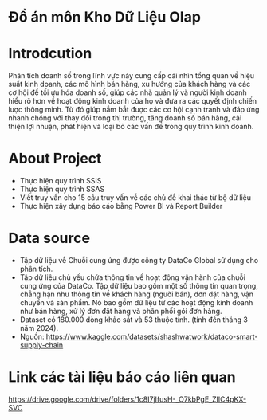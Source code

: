 # Đồ án môn Kho Dữ Liệu Olap
# Introdcution
Phân tích doanh số trong lĩnh vực này cung cấp cái nhìn tổng quan về hiệu suất kinh
doanh, các mô hình bán hàng, xu hướng của khách hàng và các cơ hội để tối ưu hóa
doanh số, giúp các nhà quản lý và người kinh doanh hiểu rõ hơn về hoạt động kinh doanh
của họ và đưa ra các quyết định chiến lược thông minh. Từ đó giúp nắm bắt được các cơ
hội cạnh tranh và đáp ứng nhanh chóng với thay đổi trong thị trường, tăng doanh số bán
hàng, cải thiện lợi nhuận, phát hiện và loại bỏ các vấn đề trong quy trình kinh doanh.

# About Project
- Thực hiện quy trình SSIS
- Thực hiện quy trình SSAS
- Viết truy vấn cho 15 câu truy vấn về các chủ đề khai thác từ bộ dữ liệu
- Thực hiện xây dựng báo cáo bằng Power BI và Report Builder

# Data source
- Tập dữ liệu về Chuỗi cung ứng được công ty DataCo Global sử dụng cho phân
tích.
- Tập dữ liệu chủ yếu chứa thông tin về hoạt động vận hành của chuỗi cung ứng của
DataCo. Tập dữ liệu bao gồm một số thông tin quan trọng, chẳng hạn như thông
tin về khách hàng (người bán), đơn đặt hàng, vận chuyển và sản phẩm. Nó bao
gồm dữ liệu từ các hoạt động kinh doanh như bán hàng, xử lý đơn đặt hàng và
phân phối gói đơn hàng.
- Dataset có 180.000 dòng khảo sát và 53 thuộc tính. (tính đến tháng 3 năm 2024).
- Nguồn: https://www.kaggle.com/datasets/shashwatwork/dataco-smart-supply-chain

# Link các tài liệu báo cáo liên quan
https://drive.google.com/drive/folders/1c8I7jIfusH-_O7kbPgE_ZlIC4pKX-SVC
